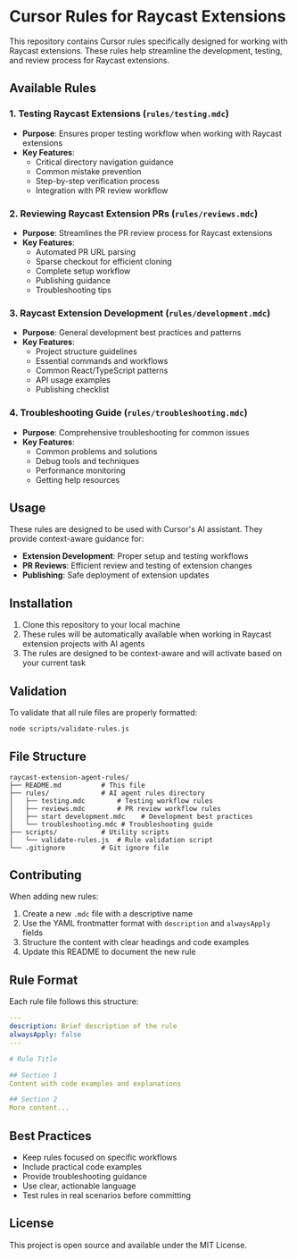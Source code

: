 # Cursor Rules for Raycast Extensions

This repository contains Cursor rules specifically designed for working with Raycast extensions. These rules help streamline the development, testing, and review process for Raycast extensions.

## Available Rules

### 1. **Testing Raycast Extensions** (`rules/testing.mdc`)
- **Purpose**: Ensures proper testing workflow when working with Raycast extensions
- **Key Features**:
  - Critical directory navigation guidance
  - Common mistake prevention
  - Step-by-step verification process
  - Integration with PR review workflow

### 2. **Reviewing Raycast Extension PRs** (`rules/reviews.mdc`)
- **Purpose**: Streamlines the PR review process for Raycast extensions
- **Key Features**:
  - Automated PR URL parsing
  - Sparse checkout for efficient cloning
  - Complete setup workflow
  - Publishing guidance
  - Troubleshooting tips

### 3. **Raycast Extension Development** (`rules/development.mdc`)
- **Purpose**: General development best practices and patterns
- **Key Features**:
  - Project structure guidelines
  - Essential commands and workflows
  - Common React/TypeScript patterns
  - API usage examples
  - Publishing checklist

### 4. **Troubleshooting Guide** (`rules/troubleshooting.mdc`)
- **Purpose**: Comprehensive troubleshooting for common issues
- **Key Features**:
  - Common problems and solutions
  - Debug tools and techniques
  - Performance monitoring
  - Getting help resources

## Usage

These rules are designed to be used with Cursor's AI assistant. They provide context-aware guidance for:

- **Extension Development**: Proper setup and testing workflows
- **PR Reviews**: Efficient review and testing of extension changes
- **Publishing**: Safe deployment of extension updates

## Installation

1. Clone this repository to your local machine
2. These rules will be automatically available when working in Raycast extension projects with AI agents
3. The rules are designed to be context-aware and will activate based on your current task

## Validation

To validate that all rule files are properly formatted:

```bash
node scripts/validate-rules.js
```

## File Structure

```
raycast-extension-agent-rules/
├── README.md          # This file
├── rules/             # AI agent rules directory
│   ├── testing.mdc        # Testing workflow rules
│   ├── reviews.mdc        # PR review workflow rules
│   ├── start development.mdc    # Development best practices
│   └── troubleshooting.mdc # Troubleshooting guide
├── scripts/           # Utility scripts
│   └── validate-rules.js  # Rule validation script
└── .gitignore         # Git ignore file
```

## Contributing

When adding new rules:

1. Create a new `.mdc` file with a descriptive name
2. Use the YAML frontmatter format with `description` and `alwaysApply` fields
3. Structure the content with clear headings and code examples
4. Update this README to document the new rule

## Rule Format

Each rule file follows this structure:

```yaml
---
description: Brief description of the rule
alwaysApply: false
---

# Rule Title

## Section 1
Content with code examples and explanations

## Section 2
More content...
```

## Best Practices

- Keep rules focused on specific workflows
- Include practical code examples
- Provide troubleshooting guidance
- Use clear, actionable language
- Test rules in real scenarios before committing

## License

This project is open source and available under the MIT License.

